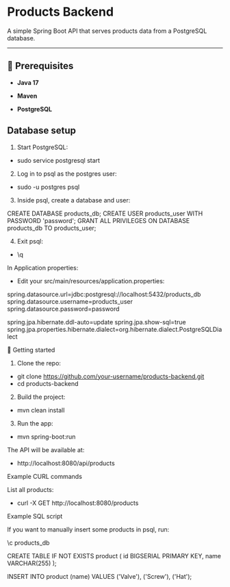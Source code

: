 # Products Backend

A simple Spring Boot API that serves products data from a PostgreSQL database.

---

## 🚀 Prerequisites

- **Java 17**  

- **Maven** 

- **PostgreSQL** 

## Database setup

1. Start PostgreSQL:

- sudo service postgresql start

2.  Log in to psql as the postgres user:

- sudo -u postgres psql

3. Inside psql, create a database and user:

CREATE DATABASE products_db;
CREATE USER products_user WITH PASSWORD 'password';
GRANT ALL PRIVILEGES ON DATABASE products_db TO products_user;

4. Exit psql:

 - \q

In Application properties:

- Edit your src/main/resources/application.properties:

spring.datasource.url=jdbc:postgresql://localhost:5432/products_db
spring.datasource.username=products_user
spring.datasource.password=password

spring.jpa.hibernate.ddl-auto=update
spring.jpa.show-sql=true
spring.jpa.properties.hibernate.dialect=org.hibernate.dialect.PostgreSQLDialect

🚀 Getting started

1. Clone the repo:

- git clone https://github.com/your-username/products-backend.git
- cd products-backend

2.  Build the project:

- mvn clean install

3.  Run the app:

- mvn spring-boot:run

The API will be available at:

- http://localhost:8080/api/products

Example CURL commands

List all products:

- curl -X GET http://localhost:8080/products


Example SQL script

If you want to manually insert some products in psql, run:

\c products_db

CREATE TABLE IF NOT EXISTS product (
    id BIGSERIAL PRIMARY KEY,
    name VARCHAR(255)
);

INSERT INTO product (name) VALUES
('Valve'),
('Screw'),
('Hat');
